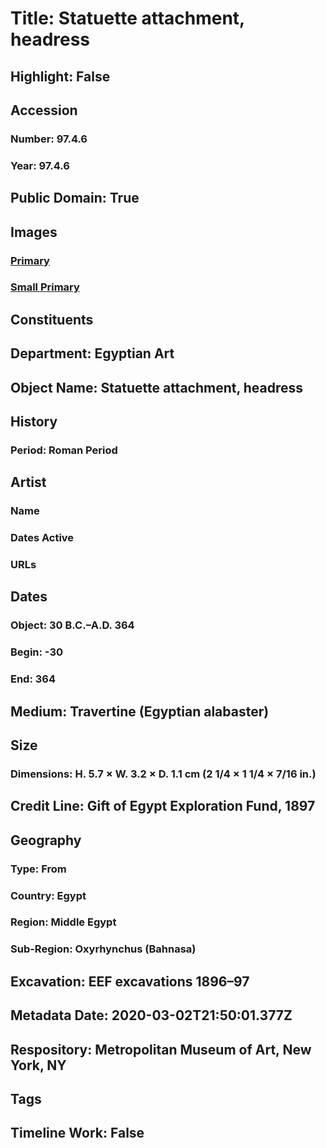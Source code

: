 # Title: Statuette attachment, headress
## Highlight: False
## Accession
### Number: 97.4.6
### Year: 97.4.6
## Public Domain: True
## Images
### [Primary](https://images.metmuseum.org/CRDImages/eg/original/97-4-6.jpg)
### [Small Primary](https://images.metmuseum.org/CRDImages/eg/web-large/97-4-6.jpg)
## Constituents
## Department: Egyptian Art
## Object Name: Statuette attachment, headress
## History
### Period: Roman Period
## Artist
### Name
### Dates Active
### URLs
## Dates
### Object: 30 B.C.–A.D. 364
### Begin: -30
### End: 364
## Medium: Travertine (Egyptian alabaster)
## Size
### Dimensions: H. 5.7 × W. 3.2 × D. 1.1 cm (2 1/4 × 1 1/4 × 7/16 in.)
## Credit Line: Gift of Egypt Exploration Fund, 1897
## Geography
### Type: From
### Country: Egypt
### Region: Middle Egypt
### Sub-Region: Oxyrhynchus (Bahnasa)
## Excavation: EEF excavations 1896–97
## Metadata Date: 2020-03-02T21:50:01.377Z
## Respository: Metropolitan Museum of Art, New York, NY
## Tags
## Timeline Work: False